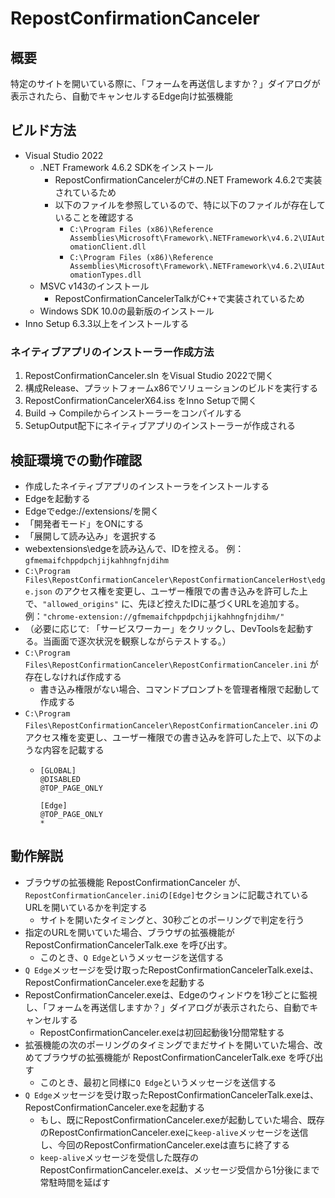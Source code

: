 # RepostConfirmationCanceler

## 概要

特定のサイトを開いている際に、「フォームを再送信しますか？」ダイアログが表示されたら、自動でキャンセルするEdge向け拡張機能

## ビルド方法

* Visual Studio 2022
  * .NET Framework 4.6.2 SDKをインストール
    * RepostConfirmationCancelerがC#の.NET Framework 4.6.2で実装されているため
    * 以下のファイルを参照しているので、特に以下のファイルが存在していることを確認する
      * `C:\Program Files (x86)\Reference Assemblies\Microsoft\Framework\.NETFramework\v4.6.2\UIAutomationClient.dll`
      * `C:\Program Files (x86)\Reference Assemblies\Microsoft\Framework\.NETFramework\v4.6.2\UIAutomationTypes.dll`
  * MSVC v143のインストール
    * RepostConfirmationCancelerTalkがC++で実装されているため
  * Windows SDK 10.0の最新版のインストール
* Inno Setup 6.3.3以上をインストールする

### ネイティブアプリのインストーラー作成方法

1. RepostConfirmationCanceler.sln をVisual Studio 2022で開く
2. 構成Release、プラットフォームx86でソリューションのビルドを実行する
3. RepostConfirmationCancelerX64.iss をInno Setupで開く
4. Build -> Compileからインストーラーをコンパイルする
5. SetupOutput配下にネイティブアプリのインストーラーが作成される

## 検証環境での動作確認

* 作成したネイティブアプリのインストーラをインストールする
* Edgeを起動する
* Edgeでedge://extensions/を開く
* 「開発者モード」をONにする
* 「展開して読み込み」を選択する
* webextensions\edgeを読み込んで、IDを控える。
   例：`gfmemaifchppdpchjijkahhngfnjdihm`
* `C:\Program Files\RepostConfirmationCanceler\RepostConfirmationCancelerHost\edge.json` のアクセス権を変更し、ユーザー権限での書き込みを許可した上で、`"allowed_origins"` に、先ほど控えたIDに基づくURLを追加する。
   例：`"chrome-extension://gfmemaifchppdpchjijkahhngfnjdihm/"`
* （必要に応じて: 「サービスワーカー」をクリックし、DevToolsを起動する。当画面で逐次状況を観察しながらテストする。）
* `C:\Program Files\RepostConfirmationCanceler\RepostConfirmationCanceler.ini` が存在しなければ作成する
  * 書き込み権限がない場合、コマンドプロンプトを管理者権限で起動して作成する
* `C:\Program Files\RepostConfirmationCanceler\RepostConfirmationCanceler.ini` のアクセス権を変更し、ユーザー権限での書き込みを許可した上で、以下のような内容を記載する
  * ```
    [GLOBAL]
    @DISABLED
    @TOP_PAGE_ONLY

    [Edge]
    @TOP_PAGE_ONLY
    *
    ```

## 動作解説

* ブラウザの拡張機能 RepostConfirmationCanceler が、`RepostConfirmationCanceler.ini`の`[Edge]`セクションに記載されているURLを開いているかを判定する
  * サイトを開いたタイミングと、30秒ごとのポーリングで判定を行う
* 指定のURLを開いていた場合、ブラウザの拡張機能が RepostConfirmationCancelerTalk.exe を呼び出す。
  * このとき、`Q Edge`というメッセージを送信する
* `Q Edge`メッセージを受け取ったRepostConfirmationCancelerTalk.exeは、RepostConfirmationCanceler.exeを起動する
* RepostConfirmationCanceler.exeは、Edgeのウィンドウを1秒ごとに監視し、「フォームを再送信しますか？」ダイアログが表示されたら、自動でキャンセルする
  * RepostConfirmationCanceler.exeは初回起動後1分間常駐する
* 拡張機能の次のポーリングのタイミングでまだサイトを開いていた場合、改めてブラウザの拡張機能が RepostConfirmationCancelerTalk.exe を呼び出す
  * このとき、最初と同様に`Q Edge`というメッセージを送信する
* `Q Edge`メッセージを受け取ったRepostConfirmationCancelerTalk.exeは、RepostConfirmationCanceler.exeを起動する
  * もし、既にRepostConfirmationCanceler.exeが起動していた場合、既存のRepostConfirmationCanceler.exeに`keep-alive`メッセージを送信し、今回のRepostConfirmationCanceler.exeは直ちに終了する
  * `keep-alive`メッセージを受信した既存のRepostConfirmationCanceler.exeは、メッセージ受信から1分後にまで常駐時間を延ばす